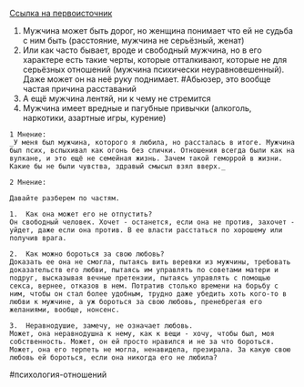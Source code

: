 [Ссылка на первоисточник](http://www.bolshoyvopros.ru/questions/4191614-pochemu-devushka-otpuskaet-muzhchinu-esli-ona-neravnodushna.html)

1. Мужчина может быть дорог, но женщина понимает что ей не судьба с ним быть (расстояние, мужчина не серьёзный, женат)
2. Или как часто бывает, вроде и свободный мужчина, но в его характере есть такие черты, которые отталкивают, которые не для серьёзных отношений (мужчина психически неуравновешенный). Даже может он на неё руку поднимает. #Абьюзер, это вообще частая причина расставаний
3. А ещё мужчина лентяй, ни к чему не стремится
4. Мужчина имеет вредные и пагубные привычки (алкоголь, наркотики, азартные игры, курение)

~~~
1 Мнение: 
_У меня был мужчина, которого я любила, но рассталась в итоге. Мужчина был псих, вспыхивал как огонь без спички. Отношения всегда были как на вулкане, и это ещё не семейная жизнь. Зачем такой геморрой в жизни. Какие бы не были чувства, здравый смысыл взял вверх._
~~~

~~~
2 Мнение:

Давайте разберем по частям.

1.  Как она может его не отпустить? 
Он свободный человек. Хочет - останется, если она не против, захочет - уйдет, даже если она против. В ее власти расстаться по хорошему или получив врага.

2.  Как можно бороться за свою любовь? 
Доказать ее она не смогла, пытаясь вить веревки из мужчины, требовать доказательств его любви, пытаясь им управлять по советами матери и подруг, высказывая вечные претензии, пытаясь управлять с помощью секса, вернее, отказов в нем. Потратив столько времени на борьбу с ним, чтобы он стал более удобным, трудно даже убедить хоть кого-то в любви к мужчине, а уж бороться за свою любовь, пренебрегая его желаниями, вообще, нонсенс.

3.  Неравнодушие, замечу, не означает любовь. 
Может, она неравнодушна к нему, как к вещи - хочу, чтобы был, моя собственность. Может, он ей просто нравился и не за что бороться. Может, она его терпеть не могла, ненавидела, презирала. За какую свою любовь ей бороться, если она никогда его не любила?
~~~

#психология-отношений 
